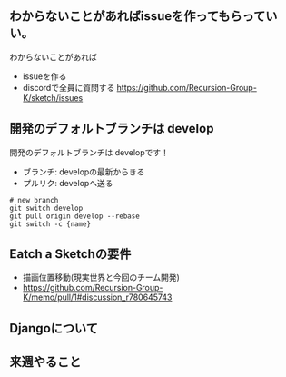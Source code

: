 ## わからないことがあればissueを作ってもらっていい。
わからないことがあれば
- issueを作る
- discordで全員に質問する
https://github.com/Recursion-Group-K/sketch/issues


## 開発のデフォルトブランチは develop

開発のデフォルトブランチは developです！
- ブランチ: developの最新からきる
- プルリク: developへ送る

```
# new branch
git switch develop
git pull origin develop --rebase
git switch -c {name}
```

## Eatch a Sketchの要件
- 描画位置移動(現実世界と今回のチーム開発)
- https://github.com/Recursion-Group-K/memo/pull/1#discussion_r780645743


## Djangoについて

## 来週やること
